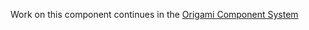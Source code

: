 Work on this component continues in the [Origami Component System](https://github.com/Financial-Times/origami/tree/main/components/toggle)
